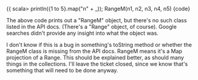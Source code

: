 {{ 
scala> println({1 to 5}.map("n" + _)); 
RangeM(n1, n2, n3, n4, n5) 
{code}

The above code prints out a "RangeM" object, but there's no such class listed in the API docs.  (There's a "Range" object, of course).  Google searches didn't provide any insight into what the object was.

I don't know if this is a bug in something's toString method or whether the RangeM class is missing from the API docs.
RangeM means it's a Map projection of a Range. This should be explained better, as should many things in the collections. I'll leave the ticket closed, since we know that's something that will need to be done anyway.
